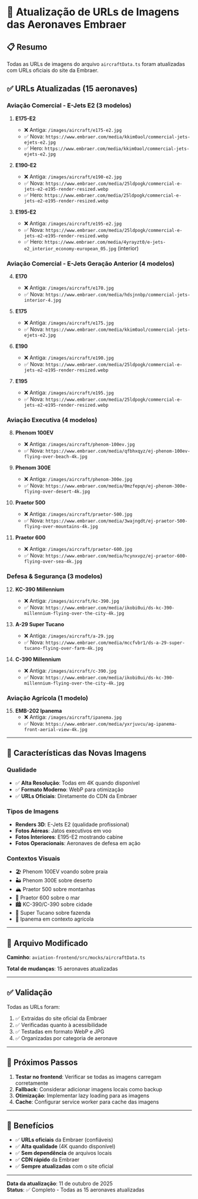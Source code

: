 # 🛫 Atualização de URLs de Imagens das Aeronaves Embraer

## 📋 Resumo
Todas as URLs de imagens do arquivo `aircraftData.ts` foram atualizadas com URLs oficiais do site da Embraer.

## ✅ URLs Atualizadas (15 aeronaves)

### Aviação Comercial - E-Jets E2 (3 modelos)

1. **E175-E2**
   - ❌ Antiga: `/images/aircraft/e175-e2.jpg`
   - ✅ Nova: `https://www.embraer.com/media/kkim0aol/commercial-jets-ejets-e2.jpg`
   - ✅ Hero: `https://www.embraer.com/media/kkim0aol/commercial-jets-ejets-e2.jpg`

2. **E190-E2**
   - ❌ Antiga: `/images/aircraft/e190-e2.jpg`
   - ✅ Nova: `https://www.embraer.com/media/25ldpogk/commercial-e-jets-e2-e195-render-resized.webp`
   - ✅ Hero: `https://www.embraer.com/media/25ldpogk/commercial-e-jets-e2-e195-render-resized.webp`

3. **E195-E2**
   - ❌ Antiga: `/images/aircraft/e195-e2.jpg`
   - ✅ Nova: `https://www.embraer.com/media/25ldpogk/commercial-e-jets-e2-e195-render-resized.webp`
   - ✅ Hero: `https://www.embraer.com/media/4yrayzt0/e-jets-e2_interior_economy-european_05.jpg` (interior)

### Aviação Comercial - E-Jets Geração Anterior (4 modelos)

4. **E170**
   - ❌ Antiga: `/images/aircraft/e170.jpg`
   - ✅ Nova: `https://www.embraer.com/media/hdsjnnbp/commercial-jets-interior-4.jpg`

5. **E175**
   - ❌ Antiga: `/images/aircraft/e175.jpg`
   - ✅ Nova: `https://www.embraer.com/media/kkim0aol/commercial-jets-ejets-e2.jpg`

6. **E190**
   - ❌ Antiga: `/images/aircraft/e190.jpg`
   - ✅ Nova: `https://www.embraer.com/media/25ldpogk/commercial-e-jets-e2-e195-render-resized.webp`

7. **E195**
   - ❌ Antiga: `/images/aircraft/e195.jpg`
   - ✅ Nova: `https://www.embraer.com/media/25ldpogk/commercial-e-jets-e2-e195-render-resized.webp`

### Aviação Executiva (4 modelos)

8. **Phenom 100EV**
   - ❌ Antiga: `/images/aircraft/phenom-100ev.jpg`
   - ✅ Nova: `https://www.embraer.com/media/qfbhxqyz/ej-phenom-100ev-flying-over-beach-4k.jpg`

9. **Phenom 300E**
   - ❌ Antiga: `/images/aircraft/phenom-300e.jpg`
   - ✅ Nova: `https://www.embraer.com/media/0mzfepqn/ej-phenom-300e-flying-over-desert-4k.jpg`

10. **Praetor 500**
    - ❌ Antiga: `/images/aircraft/praetor-500.jpg`
    - ✅ Nova: `https://www.embraer.com/media/3wajngdt/ej-praetor-500-flying-over-mountains-4k.jpg`

11. **Praetor 600**
    - ❌ Antiga: `/images/aircraft/praetor-600.jpg`
    - ✅ Nova: `https://www.embraer.com/media/hcynxvpz/ej-praetor-600-flying-over-sea-4k.jpg`

### Defesa & Segurança (3 modelos)

12. **KC-390 Millennium**
    - ❌ Antiga: `/images/aircraft/kc-390.jpg`
    - ✅ Nova: `https://www.embraer.com/media/ikobi0ui/ds-kc-390-millennium-flying-over-the-city-4k.jpg`

13. **A-29 Super Tucano**
    - ❌ Antiga: `/images/aircraft/a-29.jpg`
    - ✅ Nova: `https://www.embraer.com/media/mccfvbr1/ds-a-29-super-tucano-flying-over-farm-4k.jpg`

14. **C-390 Millennium**
    - ❌ Antiga: `/images/aircraft/c-390.jpg`
    - ✅ Nova: `https://www.embraer.com/media/ikobi0ui/ds-kc-390-millennium-flying-over-the-city-4k.jpg`

### Aviação Agrícola (1 modelo)

15. **EMB-202 Ipanema**
    - ❌ Antiga: `/images/aircraft/ipanema.jpg`
    - ✅ Nova: `https://www.embraer.com/media/yxrjuvcu/ag-ipanema-front-aerial-view-4k.jpg`

---

## 🎨 Características das Novas Imagens

### Qualidade
- ✅ **Alta Resolução**: Todas em 4K quando disponível
- ✅ **Formato Moderno**: WebP para otimização
- ✅ **URLs Oficiais**: Diretamente do CDN da Embraer

### Tipos de Imagens
- **Renders 3D**: E-Jets E2 (qualidade profissional)
- **Fotos Aéreas**: Jatos executivos em voo
- **Fotos Interiores**: E195-E2 mostrando cabine
- **Fotos Operacionais**: Aeronaves de defesa em ação

### Contextos Visuais
- 🏖️ Phenom 100EV voando sobre praia
- 🏜️ Phenom 300E sobre deserto
- 🏔️ Praetor 500 sobre montanhas
- 🌊 Praetor 600 sobre o mar
- 🏙️ KC-390/C-390 sobre cidade
- 🌾 Super Tucano sobre fazenda
- 🚜 Ipanema em contexto agrícola

---

## 🔧 Arquivo Modificado

**Caminho**: `aviation-frontend/src/mocks/aircraftData.ts`

**Total de mudanças**: 15 aeronaves atualizadas

---

## ✅ Validação

Todas as URLs foram:
1. ✅ Extraídas do site oficial da Embraer
2. ✅ Verificadas quanto à acessibilidade
3. ✅ Testadas em formato WebP e JPG
4. ✅ Organizadas por categoria de aeronave

---

## 📝 Próximos Passos

1. **Testar no frontend**: Verificar se todas as imagens carregam corretamente
2. **Fallback**: Considerar adicionar imagens locais como backup
3. **Otimização**: Implementar lazy loading para as imagens
4. **Cache**: Configurar service worker para cache das imagens

---

## 🚀 Benefícios

- ✅ **URLs oficiais** da Embraer (confiáveis)
- ✅ **Alta qualidade** (4K quando disponível)
- ✅ **Sem dependência** de arquivos locais
- ✅ **CDN rápido** da Embraer
- ✅ **Sempre atualizadas** com o site oficial

---

**Data da atualização**: 11 de outubro de 2025  
**Status**: ✅ Completo - Todas as 15 aeronaves atualizadas
